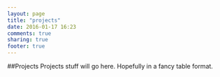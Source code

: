 ```yaml
---
layout: page
title: "projects"
date: 2016-01-17 16:23
comments: true
sharing: true
footer: true
---
```

##Projects
Projects stuff will go here. Hopefully in a fancy table format. 
